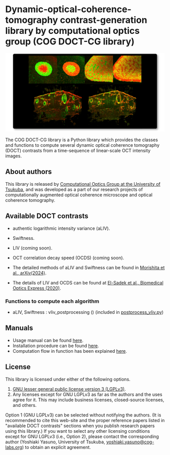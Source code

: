 # Dynamic-optical-coherence-tomography contrast-generation library by computational optics group (COG DOCT-CG library) 
![topPicture](Manual/figures/topPicture.jpg)

The COG DOCT-CG library is a Python library which provides the classes and functions to compute several dynamic optical coherence tomography (DOCT) contrasts from a time-sequence of linear-scale OCT intensity images.

About authors
--------------
This library is released by [Computational Optics Group at the University of Tsukuba](https://cog-news.blogspot.com/), and was developed as a part of our research projects of computationally augmented optical coherence microscope and optical coherence tomography.

Available DOCT contrasts
---------------------------
- authentic logarithmic intensity variance (aLIV).
- Swiftness.
- LIV (coming soon).
- OCT correlation decay speed (OCDS) (coming soon).

- The detailed methods of aLIV and Swiftness can be found in [Morishita et al., arXiv(2024)](https://doi.org/10.48550/arXiv.2412.09351).
- The details of LIV and OCDS can be found at [El-Sadek et al., Biomedical Optics Express (2020)](https://doi.org/10.1364/BOE.404336).

### Functions to compute each algorithm
- aLIV, Swiftness : vliv_postprocessing () (included in [postprocess_vliv.py](Program\VLIV\postprocess_vliv.py))

Manuals
------------------------
- Usage manual can be found [here](Manual/Usage.md).
- Installation procedure can be found [here](Manual/Instration.md).
- Computation flow in function has been explained [here](Manual/Structure.md).

License
-----------------------
This library is licensed under either of the following options.
1. [GNU lesser general public license version 3 (LGPLv3)](LICENSE.md).
2. Any licenses except for GNU LGPLv3 as far as the authors and the uses agree for it. This may include business licenses, closed-source licenses, and others. 
 
Option 1 (GNU LGPLv3) can be selected without notifying the authors. (It is recommended to cite this web-site and the proper reference papers listed in "available DOCT contrasts" sections when you publish research papers using this library.)
If you want to select any other licensing conditions except for GNU LGPLv3 (i.e., Option 2), please contact the corresponding author (Yoshiaki Yasuno, University of Tsukuba, <yoshiaki.yasuno@cog-labs.org>) to obtain an explicit agreement.
